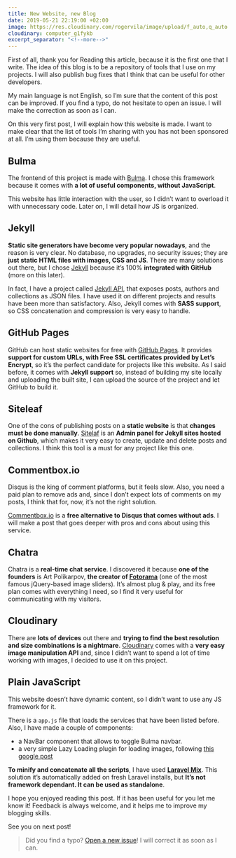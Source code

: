 ```yaml
---
title: New Website, new Blog
date: 2019-05-21 22:19:00 +02:00
image: https://res.cloudinary.com/rogervila/image/upload/f_auto,q_auto:best,w_1200,h_628,c_fill,g_auto:subject,dpr_auto/computer_g1fykb
cloudinary: computer_g1fykb
excerpt_separator: "<!--more-->"
---
```


First of all, thank you for Reading this article, because it is the first one that I write. The idea of this blog is to be a repository of tools that I use on my projects. I will also publish bug fixes that I think that can be useful for other developers.  

My main language is not English, so I’m sure that the content of this post can be improved. If you find a typo, do not hesitate to open an issue. I will make the correction as soon as I can.

On this very first post, I will explain how this website is made. I want to make clear that the list of tools I’m sharing with you has not been sponsored at all. I’m using them because they are useful.

<!--more-->

## Bulma

The frontend of this project is made with [Bulma](https://bulma.io). I chose this framework because it comes with **a lot of useful components, without JavaScript**. 

This website has little interaction with the user, so I didn’t want to overload it with unnecessary code. Later on, I will detail how JS is organized.

## Jekyll

**Static site generators have become very popular nowadays**, and the reason is very clear. No database, no upgrades, no security issues; they are **just static HTML files with images, CSS and JS**.
There are many solutions out there, but I chose [Jekyll](https://jekyllrb.com) because it’s 100% **integrated with GitHub** (more on this later).

In fact, I have a project called [Jekyll API](https://github.com/rogervila/jekyll-api), that exposes posts, authors and collections as JSON files. I have used it on different projects and results have been more than satisfactory.
Also, Jekyll comes with **SASS support**, so CSS concatenation and compression is very easy to handle.

## GitHub Pages

GitHub can host static websites for free with [GitHub Pages](https://pages.github.com/). It provides **support for custom URLs, with Free SSL certificates provided by Let’s Encrypt**, so it’s the perfect candidate for projects like this website.
As I said before, it comes with **Jekyll support** so, instead of building my site locally and uploading the built site, I can upload the source of the project and let GitHub to build it.

## Siteleaf

One of the cons of publishing posts on a **static website** is that **changes must be done manually**. [Sitelaf](https://www.siteleaf.com/) is an **Admin panel for Jekyll sites hosted on Github**, which makes it very easy to create, update and delete posts and collections. I think this tool is a must for any project like this one.

## Commentbox.io

Disqus is the king of comment platforms, but it feels slow. Also, you need a paid plan to remove ads and, since I don’t expect lots of comments on my posts, I think that for, now, it’s not the right solution.

[Commentbox.io](https://commentbox.io) is a **free alternative to Disqus that comes without ads**. I will make a post that goes deeper with pros and cons about using this service.

## Chatra

Chatra is a **real-time chat service**. I discovered it because **one of the founders** is Art Polikarpov, **the creator of [Fotorama](https://fotorama.io)** (one of the most famous jQuery-based image sliders).
It’s almost plug & play, and its free plan comes with everything I need, so I find it very useful for communicating with my visitors.

## Cloudinary

There are **lots of devices** out there and **trying to find the best resolution and size combinations is a nightmare**. [Cloudinary](https://cloudinary.io) comes with a **very easy image manipulation API** and, since I didn’t want to spend a lot of time working with images, I decided to use it on this project.

## Plain JavaScript

This website doesn’t have dynamic content, so I didn’t want to use any JS framework for it. 

There is a `app.js` file that loads the services that have been listed before. Also, I have made a couple of components:

- a NavBar component that allows to toggle Bulma navbar.
- a very simple Lazy Loading plugin for loading images, following 
[this google post](https://developers.google.com/web/fundamentals/performance/lazy-loading-guidance/images-and-video/)

**To minify and concatenate all the scripts**, I have used **[Laravel Mix](https://laravel-mix.com/)**. This solution it’s automatically added on fresh Laravel installs, but **It’s not framework dependant. It can be used as standalone**. 

I hope you enjoyed reading this post. If it has been useful for you let me know it!
Feedback is always welcome, and it helps me to improve my blogging skills.

See you on next post!

> Did you find a typo? [Open a new issue](https://github.com/rogervila/rogervila.github.io/issues)! I will correct it as soon as I can.

